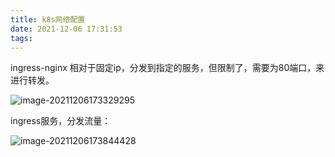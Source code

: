 ```yaml
---
title: k8s网络配置
date: 2021-12-06 17:31:53
tags:
---
```


ingress-nginx 相对于固定ip，分发到指定的服务，但限制了，需要为80端口，来进行转发。

![image-20211206173329295](C:\Users\Administrator\AppData\Roaming\Typora\typora-user-images\image-20211206173329295.png)

ingress服务，分发流量：

![image-20211206173844428](C:\Users\Administrator\AppData\Roaming\Typora\typora-user-images\image-20211206173844428.png)
